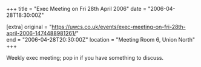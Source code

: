 +++
title = "Exec Meeting on Fri 28th April 2006"
date = "2006-04-28T18:30:00Z"

[extra]
original = "https://uwcs.co.uk/events/exec-meeting-on-fri-28th-april-2006-1474488981261/"    
end = "2006-04-28T20:30:00Z"
location = "Meeting Room 6, Union North"
+++

Weekly exec meeting; pop in if you have something to discuss.

